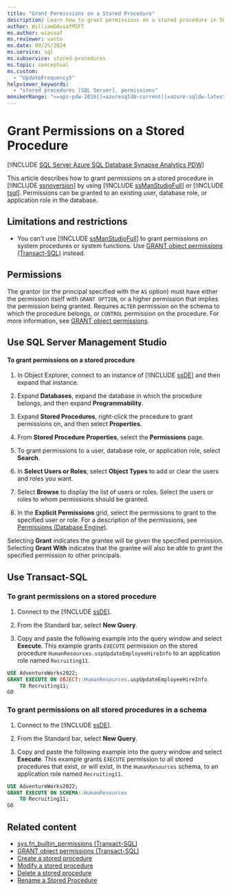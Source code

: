```yaml
---
title: "Grant Permissions on a Stored Procedure"
description: Learn how to grant permissions on a stored procedure in SQL Server by using SQL Server Management Studio or Transact-SQL.
author: WilliamDAssafMSFT
ms.author: wiassaf
ms.reviewer: vanto
ms.date: 09/25/2024
ms.service: sql
ms.subservice: stored-procedures
ms.topic: conceptual
ms.custom:
  - "UpdateFrequency5"
helpviewer_keywords:
  - "stored procedures [SQL Server], permissions"
monikerRange: ">=aps-pdw-2016||=azuresqldb-current||=azure-sqldw-latest||>=sql-server-2016||>=sql-server-linux-2017||=azuresqldb-mi-current"
---
```

# Grant Permissions on a Stored Procedure

[!INCLUDE [SQL Server Azure SQL Database Synapse Analytics PDW](../../includes/applies-to-version/sql-asdb-asdbmi-asa-pdw.md)]

This article describes how to grant permissions on a stored procedure in [!INCLUDE [ssnoversion](../../includes/ssnoversion-md.md)] by using [!INCLUDE [ssManStudioFull](../../includes/ssmanstudiofull-md.md)] or [!INCLUDE [tsql](../../includes/tsql-md.md)]. Permissions can be granted to an existing user, database role, or application role in the database.

## <a name="Restrictions"></a> Limitations and restrictions

- You can't use [!INCLUDE [ssManStudioFull](../../includes/ssmanstudiofull-md.md)] to grant permissions on system procedures or system functions. Use [GRANT object permissions (Transact-SQL)](../../t-sql/statements/grant-object-permissions-transact-sql.md) instead.

## <a name="Security"></a><a name="Permissions"></a> Permissions

The grantor (or the principal specified with the `AS` option) must have either the permission itself with `GRANT OPTION`, or a higher permission that implies the permission being granted. Requires `ALTER` permission on the schema to which the procedure belongs, or `CONTROL` permission on the procedure. For more information, see [GRANT object permissions](../../t-sql/statements/grant-object-permissions-transact-sql.md).

## <a name="SSMSProcedure"></a> Use SQL Server Management Studio

#### To grant permissions on a stored procedure

1. In Object Explorer, connect to an instance of [!INCLUDE [ssDE](../../includes/ssde-md.md)] and then expand that instance.

1. Expand **Databases**, expand the database in which the procedure belongs, and then expand **Programmability**.

1. Expand **Stored Procedures**, right-click the procedure to grant permissions on, and then select **Properties**.

1. From **Stored Procedure Properties**, select the **Permissions** page.

1. To grant permissions to a user, database role, or application role, select **Search**.

1. In **Select Users or Roles**, select **Object Types** to add or clear the users and roles you want.

1. Select **Browse** to display the list of users or roles. Select the users or roles to whom permissions should be granted.

1. In the **Explicit Permissions** grid, select the permissions to grant to the specified user or role. For a description of the permissions, see [Permissions (Database Engine)](../security/permissions-database-engine.md).

Selecting **Grant** indicates the grantee will be given the specified permission. Selecting **Grant With** indicates that the grantee will also be able to grant the specified permission to other principals.

## <a name="TsqlProcedure"></a> Use Transact-SQL

### To grant permissions on a stored procedure

1. Connect to the [!INCLUDE [ssDE](../../includes/ssde-md.md)].

1. From the Standard bar, select **New Query**.

1. Copy and paste the following example into the query window and select **Execute**. This example grants `EXECUTE` permission on the stored procedure `HumanResources.uspUpdateEmployeeHireInfo` to an application role named `Recruiting11`.

```sql
USE AdventureWorks2022;
GRANT EXECUTE ON OBJECT::HumanResources.uspUpdateEmployeeHireInfo
    TO Recruiting11;
GO
```

### To grant permissions on all stored procedures in a schema

1. Connect to the [!INCLUDE [ssDE](../../includes/ssde-md.md)].

1. From the Standard bar, select **New Query**.

1. Copy and paste the following example into the query window and select **Execute**. This example grants `EXECUTE` permission to all stored procedures that exist, or will exist, in the `HumanResources` schema, to an application role named `Recruiting11`.

```sql
USE AdventureWorks2022;
GRANT EXECUTE ON SCHEMA::HumanResources
    TO Recruiting11;
GO
```

## Related content

- [sys.fn_builtin_permissions (Transact-SQL)](../system-functions/sys-fn-builtin-permissions-transact-sql.md)
- [GRANT object permissions (Transact-SQL)](../../t-sql/statements/grant-object-permissions-transact-sql.md)
- [Create a stored procedure](create-a-stored-procedure.md)
- [Modify a stored procedure](modify-a-stored-procedure.md)
- [Delete a stored procedure](delete-a-stored-procedure.md)
- [Rename a Stored Procedure](rename-a-stored-procedure.md)
